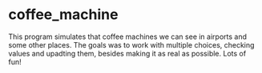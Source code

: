 # coffee_machine
This program simulates that coffee machines we can see in airports and some other places.
The goals was to work  with multiple choices, checking values and upadting them, besides making it as real as possible. Lots of fun!
